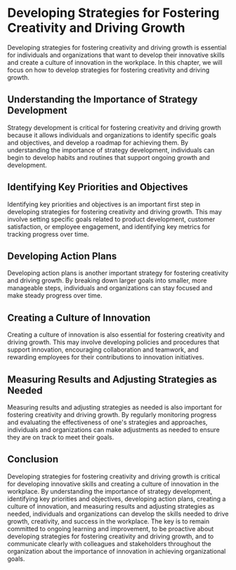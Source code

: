Developing Strategies for Fostering Creativity and Driving Growth
===============================================================================================================

Developing strategies for fostering creativity and driving growth is essential for individuals and organizations that want to develop their innovative skills and create a culture of innovation in the workplace. In this chapter, we will focus on how to develop strategies for fostering creativity and driving growth.

Understanding the Importance of Strategy Development
----------------------------------------------------

Strategy development is critical for fostering creativity and driving growth because it allows individuals and organizations to identify specific goals and objectives, and develop a roadmap for achieving them. By understanding the importance of strategy development, individuals can begin to develop habits and routines that support ongoing growth and development.

Identifying Key Priorities and Objectives
-----------------------------------------

Identifying key priorities and objectives is an important first step in developing strategies for fostering creativity and driving growth. This may involve setting specific goals related to product development, customer satisfaction, or employee engagement, and identifying key metrics for tracking progress over time.

Developing Action Plans
-----------------------

Developing action plans is another important strategy for fostering creativity and driving growth. By breaking down larger goals into smaller, more manageable steps, individuals and organizations can stay focused and make steady progress over time.

Creating a Culture of Innovation
--------------------------------

Creating a culture of innovation is also essential for fostering creativity and driving growth. This may involve developing policies and procedures that support innovation, encouraging collaboration and teamwork, and rewarding employees for their contributions to innovation initiatives.

Measuring Results and Adjusting Strategies as Needed
----------------------------------------------------

Measuring results and adjusting strategies as needed is also important for fostering creativity and driving growth. By regularly monitoring progress and evaluating the effectiveness of one's strategies and approaches, individuals and organizations can make adjustments as needed to ensure they are on track to meet their goals.

Conclusion
----------

Developing strategies for fostering creativity and driving growth is critical for developing innovative skills and creating a culture of innovation in the workplace. By understanding the importance of strategy development, identifying key priorities and objectives, developing action plans, creating a culture of innovation, and measuring results and adjusting strategies as needed, individuals and organizations can develop the skills needed to drive growth, creativity, and success in the workplace. The key is to remain committed to ongoing learning and improvement, to be proactive about developing strategies for fostering creativity and driving growth, and to communicate clearly with colleagues and stakeholders throughout the organization about the importance of innovation in achieving organizational goals.
